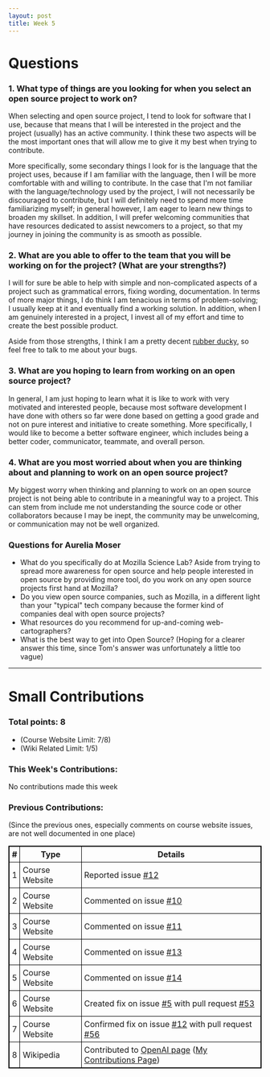 ```yaml
---
layout: post
title: Week 5
---
```


# Questions

### 1. What type of things are you looking for when you select an open source project to work on?

When selecting and open source project, I tend to look for software that I use, because that means that I will be interested in the project and the project (usually) has an active community. I think these two aspects will be the most important ones that will allow me to give it my best when trying to contribute.

More specifically, some secondary things I look for is the language that the project uses, because if I am familiar with the language, then I will be more comfortable with and willing to contribute. In the case that I'm not familiar with the language/technology used by the project, I will not necessarily be discouraged to contribute, but I will definitely need to spend more time familiarizing myself; in general however, I am eager to learn new things to broaden my skillset. In addition, I will prefer welcoming communities that have resources dedicated to assist newcomers to a project, so that my journey in joining the community is as smooth as possible.

### 2. What are you able to offer to the team that you will be working on for the project? (What are your strengths?)

I will for sure be able to help with simple and non-complicated aspects of a project such as grammatical errors, fixing wording, documentation. In terms of more major things, I do think I am tenacious in terms of problem-solving; I usually keep at it and eventually find a working solution. In addition, when I am genuinely interested in a project, I invest all of my effort and time to create the best possible product.

Aside from those strengths, I think I am a pretty decent [rubber ducky](https://en.wikipedia.org/wiki/Rubber_duck_debugging), so feel free to talk to me about your bugs.

### 3. What are you hoping to learn from working on an open source project?

In general, I am just hoping to learn what it is like to work with very motivated and interested people, because most software development I have done with others so far were done based on getting a good grade and not on pure interest and initiative to create something. More specifically, I would like to become a better software engineer, which includes being a better coder, communicator, teammate, and overall person.

### 4. What are you most worried about when you are thinking about and planning to work on an open source project?

My biggest worry when thinking and planning to work on an open source project is not being able to contribute in a meaningful way to a project. This can stem from include me not understanding the source code or other collaborators because I may be inept, the community may be unwelcoming, or communication may not be well organized.

### Questions for Aurelia Moser

* What do you specifically do at Mozilla Science Lab? Aside from trying to spread more awareness for open source and help people interested in open source by providing more tool, do you work on any open source projects first hand at Mozilla?
* Do you view open source companies, such as Mozilla, in a different light than your "typical" tech company because the former kind of companies deal with open source projects?
* What resources do you recommend for up-and-coming web-cartographers?
* What is the best way to get into Open Source? (Hoping for a clearer answer this time, since Tom's answer was unfortunately a little too vague)

--------------------------------
# Small Contributions
 
### Total points: 8
* (Course Website Limit: 7/8)
* (Wiki Related Limit: 1/5)

### This Week's Contributions:

No contributions made this week

### Previous Contributions:

(Since the previous ones, especially comments on course website issues, are not well documented in one place)

|**#**|**Type**|**Details**|
|-----|--------|-----------|
|1|Course Website|Reported issue [#12](https://github.com/joannakl/cs480_s18/issues/12)|
|2|Course Website|Commented on issue [#10](https://github.com/joannakl/cs480_s18/issues/10)|
|3|Course Website|Commented on issue [#11](https://github.com/joannakl/cs480_s18/issues/11)|
|4|Course Website|Commented on issue [#13](https://github.com/joannakl/cs480_s18/issues/13)|
|5|Course Website|Commented on issue [#14](https://github.com/joannakl/cs480_s18/issues/14)|
|6|Course Website|Created fix on issue [#5](https://github.com/joannakl/cs480_s18/issues/5) with pull request [#53](https://github.com/joannakl/cs480_s18/pull/53)|
|7|Course Website|Confirmed fix on issue [#12](https://github.com/joannakl/cs480_s18/issues/12) with pull request [#56](https://github.com/joannakl/cs480_s18/pull/56)|
|8|Wikipedia|Contributed to [OpenAI page](https://en.wikipedia.org/w/index.php?title=OpenAI&oldid=824974813) ([My Contributions Page](https://en.wikipedia.org/wiki/Special:Contributions/PhrydRhys))|

<style>
    table {
        border-collapse:collapse;
        border: 1px solid black;
    }
    th, td {
        border: 1px solid black;
        padding: 5px;
    }
</style>
